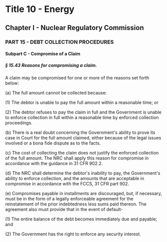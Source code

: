 
# Title 10 - Energy
## Chapter I - Nuclear Regulatory Commission
### PART 15 - DEBT COLLECTION PROCEDURES
#### Subpart C - Compromise of a Claim
##### § 15.43 Reasons for compromising a claim.

A claim may be compromised for one or more of the reasons set forth below:

(a) The full amount cannot be collected because:

(1) The debtor is unable to pay the full amount within a reasonable time; or

(2) The debtor refuses to pay the claim in full and the Government is unable to enforce collection in full within a reasonable time by enforced collection proceedings.

(b) There is a real doubt concerning the Government's ability to prove its case in Court for the full amount claimed, either because of the legal issues involved or a bona fide dispute as to the facts.

(c) The cost of collecting the claim does not justify the enforced collection of the full amount. The NRC shall apply this reason for compromise in accordance with the guidance in 31 CFR 902.2.

(d) The NRC shall determine the debtor's inability to pay, the Government's ability to enforce collection, and the amounts that are acceptable in compromise in accordance with the FCCS, 31 CFR part 902.

(e) Compromises payable in installments are discouraged, but, if necessary, must be in the form of a legally enforceable agreement for the reinstatement of the prior indebtedness less sums paid thereon. The agreement also must provide that in the event of default-

(1) The entire balance of the debt becomes immediately due and payable; and

(2) The Government has the right to enforce any security interest.
